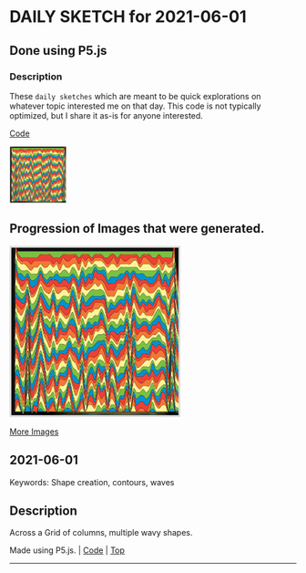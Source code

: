 # DAILY SKETCH for 2021-06-01

## Done using P5.js

### Description

These `daily sketches` which are meant to be quick explorations     on whatever topic interested me on that day. This code is not typically optimized, but I share it as-is     for anyone interested.

[Code](2021-06-01) 

<img src = 'images/keep_2021-06-02-00-45-51.png' width = '100'> 

## Progression of Images that were generated.

<img src = 'images/keep_2021-06-02-00-45-51.png' width = '300'> 


[More Images](2021-06-01/images) 


 ## 2021-06-01
Keywords: Shape creation, contours, waves
 

## Description 

 Across a Grid of columns, multiple wavy shapes.
 

Made using P5.js. | [Code](2021/2021-06-01/) | [Top](#daily-sketches) 

-----

